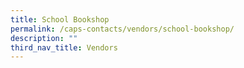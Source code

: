 ```yaml
---
title: School Bookshop
permalink: /caps-contacts/vendors/school-bookshop/
description: ""
third_nav_title: Vendors
---
```

